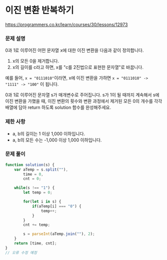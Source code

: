 # 이진 변환 반복하기

https://programmers.co.kr/learn/courses/30/lessons/12973

### 문제 설명

0과 1로 이루어진 어떤 문자열 x에 대한 이진 변환을 다음과 같이 정의합니다.

1. x의 모든 0을 제거합니다.
2. x의 길이를 c라고 하면, x를 "c를 2진법으로 표현한 문자열"로 바꿉니다.

예를 들어, `x = "0111010"`이라면, x에 이진 변환을 가하면 `x = "0111010" -> "1111" -> "100"` 이 됩니다.

0과 1로 이루어진 문자열 s가 매개변수로 주어집니다. s가 1이 될 때까지 계속해서 s에 이진 변환을 가했을 때, 이진 변환의 횟수와 변환 과정에서 제거된 모든 0의 개수를 각각 배열에 담아 return 하도록 solution 함수를 완성해주세요.

### 제한 사항

- a, b의 길이는 1 이상 1,000 이하입니다.
- a, b의 모든 수는 -1,000 이상 1,000 이하입니다.

### 문제 풀이

```jsx
function solution(s) {
    var aTemp = s.split(""),
        time = 0,
        cnt = 0;

    while(s !== "1") {
        let temp = 0;

        for(let i in s) {
            if(aTemp[i] === "0") {
                temp++;
            }
        }
        cnt += temp;

        s = parseInt(aTemp.join(""), 2);
    }
    return [time, cnt];
}
// 오류 수정 예정
```
